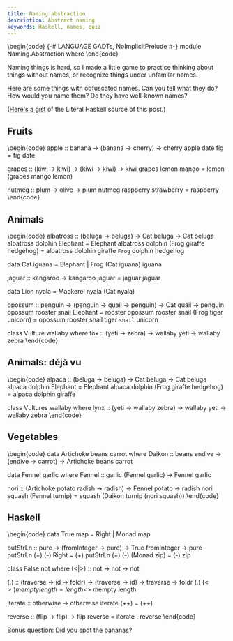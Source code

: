 ```yaml
---
title: Naming abstraction
description: Abstract naming
keywords: Haskell, names, quiz
---
```


\begin{code}
{-# LANGUAGE GADTs, NoImplicitPrelude #-}
module Naming.Abstraction where
\end{code}

Naming things is hard, so I made a little game to practice thinking
about things without names, or recognize things under unfamilar names.

Here are some things with obfuscated names. Can you tell what they do?
How would you name them? Do they have well-known names?

([Here's a gist](https://gist.github.com/Lysxia/b9863a7334d4b05bf4427caca5b85f20)
of the Literal Haskell source of this post.)

Fruits
------

\begin{code}
apple :: banana -> (banana -> cherry) -> cherry
apple date fig = fig date

grapes :: (kiwi -> kiwi) -> (kiwi -> kiwi) -> kiwi
grapes lemon mango = lemon (grapes mango lemon)

nutmeg :: plum -> olive -> plum
nutmeg raspberry strawberry = raspberry
\end{code}

Animals
-------

\begin{code}
albatross :: (beluga -> beluga) -> Cat beluga -> Cat beluga
albatross dolphin Elephant = Elephant
albatross dolphin (Frog giraffe hedgehog) =
  albatross dolphin giraffe `Frog` dolphin hedgehog

data Cat iguana = Elephant | Frog (Cat iguana) iguana

jaguar :: kangaroo -> kangaroo
jaguar = jaguar jaguar

data Lion nyala = Mackerel nyala (Cat nyala)

opossum :: penguin -> (penguin -> quail -> penguin) -> Cat quail -> penguin
opossum rooster snail Elephant = rooster
opossum rooster snail (Frog tiger unicorn) =
  opossum rooster snail tiger `snail` unicorn

class Vulture wallaby where
  fox :: (yeti -> zebra) -> wallaby yeti -> wallaby zebra
\end{code}

Animals: déjà vu
----------------

\begin{code}
alpaca :: (beluga -> beluga) -> Cat beluga -> Cat beluga
alpaca dolphin Elephant = Elephant
alpaca dolphin (Frog giraffe hedgehog) =
  alpaca dolphin giraffe

class Vultures wallaby where
  lynx :: (yeti -> wallaby zebra) -> wallaby yeti -> wallaby zebra
\end{code}

Vegetables
----------

\begin{code}
data Artichoke beans carrot where
  Daikon :: beans endive -> (endive -> carrot) -> Artichoke beans carrot

data Fennel garlic where
  Fennel :: garlic (Fennel garlic) -> Fennel garlic

nori :: (Artichoke potato radish -> radish) -> Fennel potato -> radish
nori squash (Fennel turnip) = squash (Daikon turnip (nori squash))
\end{code}

Haskell
-------

\begin{code}
data True map = Right | Monad map

putStrLn :: pure -> (fromInteger -> pure) -> True fromInteger -> pure
putStrLn (+) (-) Right = (+)
putStrLn (+) (-) (Monad zip) = (-) zip

class False not where
  (<|>) :: not -> not -> not

(.) :: (traverse -> id -> foldr) -> (traverse -> id) -> traverse -> foldr
(.) (<$>) mempty length = length <$> mempty length

iterate :: otherwise -> otherwise
iterate (++) = (++)

reverse :: (flip -> flip) -> flip
reverse = iterate . reverse
\end{code}

Bonus question: Did you spot the
[bananas](http://citeseerx.ist.psu.edu/viewdoc/download;jsessionid=D5C801D020DF52F2B79C8A63CB43D0D8?doi=10.1.1.41.125&rep=rep1&type=pdf)?
